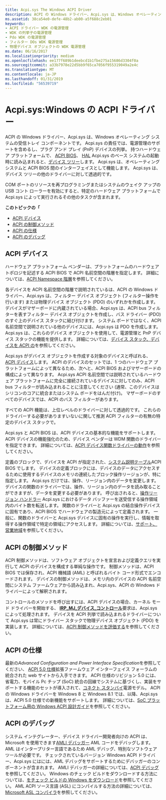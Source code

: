 ```yaml
---
title: Acpi.sys The Windows ACPI Driver
description: ACPI の Windows ドライバー、Acpi.sys は、Windows オペレーティング システムの受信トレイ コンポーネントです。
ms.assetid: 38ca54e0-defe-48b2-ab00-a5f688c2eb01
keywords:
- ACPI ドライバー WDK の電源管理
- WDK の列挙子の電源管理
- Pdo WDK の電源管理
- フィルター DOs WDK 電源管理
- 物理デバイス オブジェクトの WDK 電源管理
ms.date: 06/16/2017
ms.localizationpriority: medium
ms.openlocfilehash: ee177f689b1deebcd1b1fbe275a15686d3304f0a
ms.sourcegitcommit: a33b7978e22d5bb9f65ca7056f955319049a2e4c
ms.translationtype: MT
ms.contentlocale: ja-JP
ms.lasthandoff: 01/31/2019
ms.locfileid: "56539719"
---
```

# <a name="acpisys-the-windows-acpi-driver"></a>Acpi.sys:Windows の ACPI ドライバー


ACPI の Windows ドライバー、Acpi.sys は、Windows オペレーティング システムの受信トレイ コンポーネントです。 Acpi.sys の責任では、電源管理のサポートを含めるし、プラグ アンド プレイ (PnP) デバイスの列挙。 持つハードウェア プラットフォームで、 [ACPI BIOS](acpi-bios.md)、 [HAL](windows-kernel-mode-hal-library.md) Acpi.sys のベース システムの起動時に読み込まれると、[デバイス ツリー](device-tree.md)します。 Acpi.sys は、オペレーティング システムと ACPI BIOS 間のインターフェイスとして機能します。 Acpi.sys は、デバイス ツリーの他のドライバーに対して透過的です。

COM ポートのリソースを再プログラミングまたはシステムのウェイク アップの USB コント ローラーを有効にすると、特定のハードウェア プラットフォームで Acpi.sys によって実行されるその他のタスクが含まれます。

**このトピックの「**

-   [ACPI デバイス](#acpi-devices)
-   [ACPI の制御メソッド](#acpi-control-methods)
-   [ACPI の仕様](#acpi-specification)
-   [ACPI のデバッグ](#acpi-debugging)

## <a name="acpi-devices"></a>ACPI デバイス


ハードウェア プラットフォーム ベンダーは、プラットフォームのハードウェア トポロジを記述する ACPI BIOS で ACPI 名前空間の階層を指定します。 詳細については、[ACPI Namespace 階層](https://msdn.microsoft.com/library/windows/hardware/dn495659)を参照してください。

各デバイスを ACPI 名前空間の階層で説明されているは、ACPI の Windows ドライバー、Acpi.sys は、フィルター デバイス オブジェクト (フィルター操作を行います) または物理デバイス オブジェクト (PDO) のいずれかを作成します。 デバイスがマザーボードに内蔵されている場合、Acpi.sys は、ACPI bus フィルターを表すフィルター デバイス オブジェクトを作成し、バス ドライバー (PDO) のすぐ上のデバイス スタックに結び付けます。 システム ボードではなく、ACPI 名前空間で説明されている他のデバイスには、Acpi.sys は PDO を作成します。 Acpi.sys は、これらのデバイス オブジェクトを使用して、電源管理と PnP デバイス スタックの機能を提供します。 詳細については、[デバイス スタック、デバイスを ACPI の](https://msdn.microsoft.com/library/windows/hardware/ff536137)を参照してください。

Acpi.sys がデバイス オブジェクトを作成する対象のデバイスと呼ばれる、 [ACPI デバイス](https://msdn.microsoft.com/library/windows/hardware/ff536161)します。 ACPI のデバイスのセットでは、1 つのハードウェア プラットフォームによって異なるため、次へと、ACPI BIOS およびマザーボードの構成によって異なります。 Acpi.sys ACPI 名前空間では説明されているハードウェア プラットフォームに完全に接続されているデバイスに対してのみ、ACPI bus フィルターが読み込まれることに注意してください (通常、このデバイスはシリコンのコアに統合またはシステム ボードをはんだ付け)。 マザーボードのすべてのデバイスでは、ACPI のバス フィルターがあります。

すべての ACPI 機能は、上位レベルのドライバーに対して透過的です。 これらのドライバーする必要がありますいないに関して推測 ACPI フィルターの有無の特定のデバイス スタックで。

Acpi.sys と ACPI BIOS は、ACPI デバイスの基本的な機能をサポートします。 ACPI デバイスの機能強化のため、デバイス ベンダーは WDM 関数のドライバーを指定できます。 詳細については、[ACPI デバイス関数ドライバーの動作](https://msdn.microsoft.com/library/windows/hardware/ff536152)を参照してください。

定義のブロックで、デバイスを ACPI が指定された、[システム説明テーブル](https://msdn.microsoft.com/library/windows/hardware/dn495660)ACPI BIOS でします。 デバイスの定義ブロックには、デバイスのデータにアクセスするために使用するデバイスのメモリの連続したブロック操作リージョンが、特に指定します。 Acpi.sys だけでは、操作、リージョン内のデータを変更します。 デバイスの関数のドライバーでは、操作、リージョン内のデータを読み取ることができますが、データを変更する必要があります。 呼び出されると、[操作リージョン ハンドラー](https://msdn.microsoft.com/library/windows/hardware/ff536143) Acpi.sys におけるデータ バッファーを送受信する操作領域内のバイト数を転送します。 関数のドライバーと Acpi.sys の結合操作デバイスに固有であり、ACPI BIOS でハードウェアの製造元によって定義されます。 一般に、関数のドライバーと Acpi.sys デバイスに固有の操作を実行し、情報を取得する操作領域で特定の領域にアクセスします。 詳細については、[サポート、営業地域](https://msdn.microsoft.com/library/windows/hardware/ff536162)を参照してください。

## <a name="acpi-control-methods"></a>ACPI の制御メソッド


ACPI 制御メソッドは、ソフトウェア オブジェクトを宣言および定義クエリを実行して ACPI のデバイスを構成する単純な操作です。 制御メソッドは、ACPI BIOS では保存され、ACPI 機械語 (AML) と呼ばれるバイト コード形式でエンコードされます。 デバイスの制御メソッドは、メモリ内のデバイスの ACPI 名前空間にシステム ファームウェアから読み込まれ、Acpi.sys、ACPI の Windows ドライバーによって解釈されます。

コントロールのメソッドを呼び出すには、ACPI デバイスの場合、カーネル モード ドライバーを開始する、 [ **IRP\_MJ\_デバイス\_コントロール**](https://msdn.microsoft.com/library/windows/hardware/ff550744)要求は、Acpi.sys によって処理されます。 デバイスを ACPI 列挙で読み込まれるドライバーについて Acpi.sys は常にドライバー スタックで物理デバイス オブジェクト (PDO) を実装します。 詳細については、[ACPI 制御メソッドを評価する](https://msdn.microsoft.com/library/windows/hardware/ff536139)を参照してください。

## <a name="acpi-specification"></a>ACPI の仕様


最新の*Advanced Configuration and Power Interface Specification*を参照してください、 [ACPI 5.0 仕様](https://www.uefi.org/specifications)拡張ファームウェア インターフェイス フォーラムの統合された web サイトから入手できます。 ACPI 仕様のリビジョン 5.0 には、省電力、モバイル Pc チップ (SoC) 統合の回線でシステムに基づくし、実装をサポートする機能のセットが導入されて、[コネクト スタンバイ](https://msdn.microsoft.com/library/windows/hardware/mt282515)電源モデル。 ACPI の Windows ドライバーを Windows 8 と Windows 8.1 では、以降、Acpi.sys は、ACPI 5.0 仕様での新機能をサポートします。 詳細については、[SoC プラットフォーム用の Windows ACPI 設計ガイド](https://msdn.microsoft.com/library/windows/hardware/dn495676)を参照してください。

## <a name="acpi-debugging"></a>ACPI のデバッグ


システム インテグレーター、デバイス ドライバー開発者向けの ACPI は、Microsoft を使用できます[AMLI デバッガー](https://msdn.microsoft.com/library/windows/hardware/ff551079) AML コードをデバッグします。 AML はインタープリター言語であるため AML デバッグ、特別なソフトウェア ツールが必要です。 チェックされているバージョン Windows ACPI ドライバー、Acpi.sys にはには、AML デバッグをサポートするためにデバッガーのコンポーネントが含まれます。 AMLI デバッガーの詳細については、[ACPI デバッグ](https://msdn.microsoft.com/library/windows/hardware/ff537808)を参照してください。 Windows のチェック ビルドをダウンロードする方法については、[をチェック ビルドの Windows をダウンロード](https://msdn.microsoft.com/library/windows/hardware/ff549603)を参照してください。 AML ACPI ソース言語 (ASL) にコンパイルする方法の詳細については、[Microsoft ASL コンパイラ](https://msdn.microsoft.com/library/windows/hardware/dn551195)を参照してください。

 

 




